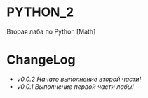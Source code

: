 # PYTHON_2
Вторая лаба по Python [Math]
# ChangeLog
* *v0.0.2 Начато выполнение второй части!*
* *v0.0.1 Выполнение первой части лабы!*
